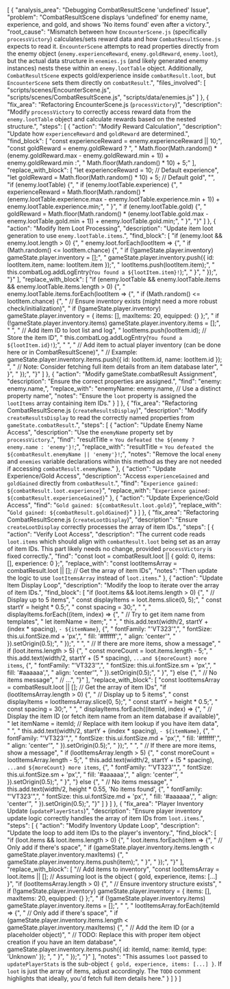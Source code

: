 [
  {
    "analysis_area": "Debugging CombatResultScene 'undefined' Issue",
    "problem": "CombatResultScene displays 'undefined' for enemy name, experience, and gold, and shows 'No items found' even after a victory.",
    "root_cause": "Mismatch between how `EncounterScene.js` (specifically `processVictory`) calculates/sets reward data and how `CombatResultScene.js` expects to read it. `EncounterScene` attempts to read properties directly from the enemy object (`enemy.experienceReward`, `enemy.goldReward`, `enemy.loot`), but the actual data structure in `enemies.js` (and likely generated enemy instances) nests these within an `enemy.lootTable` object. Additionally, `CombatResultScene` expects gold/experience inside `combatResult.loot`, but `EncounterScene` sets them directly on `combatResult`.",
    "files_involved": [
      "scripts/scenes/EncounterScene.js",
      "scripts/scenes/CombatResultScene.js",
      "scripts/data/enemies.js"
    ]
  },
  {
    "fix_area": "Refactoring EncounterScene.js (`processVictory`)",
    "description": "Modify `processVictory` to correctly access reward data from the `enemy.lootTable` object and calculate rewards based on the nested structure.",
    "steps": [
      {
        "action": "Modify Reward Calculation",
        "description": "Update how `experienceReward` and `goldReward` are determined.",
        "find_block": [
          "const experienceReward = enemy.experienceReward || 10;",
          "const goldReward = enemy.goldReward ? ",
          "    Math.floor(Math.random() * (enemy.goldReward.max - enemy.goldReward.min + 1)) + enemy.goldReward.min :",
          "    Math.floor(Math.random() * 10) + 5;"
        ],
        "replace_with_block": [
          "let experienceReward = 10; // Default experience",
          "let goldReward = Math.floor(Math.random() * 10) + 5; // Default gold",
          "",
          "if (enemy.lootTable) {",
          "    if (enemy.lootTable.experience) {",
          "        experienceReward = Math.floor(Math.random() * (enemy.lootTable.experience.max - enemy.lootTable.experience.min + 1)) + enemy.lootTable.experience.min;",
          "    }",
          "    if (enemy.lootTable.gold) {",
          "        goldReward = Math.floor(Math.random() * (enemy.lootTable.gold.max - enemy.lootTable.gold.min + 1)) + enemy.lootTable.gold.min;",
          "    }",
          "}"
        ]
      },
      {
        "action": "Modify Item Loot Processing",
        "description": "Update item loot generation to use `enemy.lootTable.items`.",
        "find_block": [
          "if (enemy.loot && enemy.loot.length > 0) {",
          "    enemy.loot.forEach(lootItem => {",
          "        if (Math.random() <= lootItem.chance) {",
          "            if (!gameState.player.inventory) gameState.player.inventory = [];",
          "            gameState.player.inventory.push({ id: lootItem.item, name: lootItem.item });",
          "            lootItems.push(lootItem.item);",
          "            this.combatLog.addLogEntry(`You found a ${lootItem.item}!`);",
          "        }",
          "    });",
          "}"
        ],
        "replace_with_block": [
          "if (enemy.lootTable && enemy.lootTable.items && enemy.lootTable.items.length > 0) {",
          "    enemy.lootTable.items.forEach(lootItem => {",
          "        if (Math.random() <= lootItem.chance) {",
          "            // Ensure inventory exists (might need a more robust check/initialization)",
          "            if (!gameState.player.inventory) gameState.player.inventory = { items: [], maxItems: 20, equipped: {} };",
          "            if (!gameState.player.inventory.items) gameState.player.inventory.items = [];",
          "            ",
          "            // Add item ID to loot list and log",
          "            lootItems.push(lootItem.id); // Store the item ID",
          "            this.combatLog.addLogEntry(`You found a ${lootItem.id}!`);",
          "            ",
          "            // Add item to actual player inventory (can be done here or in CombatResultScene)",
          "            // Example: gameState.player.inventory.items.push({ id: lootItem.id, name: lootItem.id }); ",
          "            // Note: Consider fetching full item details from an item database later",
          "        }",
          "    });",
          "}"
        ]
      },
      {
        "action": "Modify gameState.combatResult Assignment",
        "description": "Ensure the correct properties are assigned.",
        "find": "enemy: enemy.name,",
        "replace_with": "enemyName: enemy.name, // Use a distinct property name",
        "notes": "Ensure the `loot` property is assigned the `lootItems` array containing item IDs."
      }
    ]
  },
  {
    "fix_area": "Refactoring CombatResultScene.js (`createResultsDisplay`)",
    "description": "Modify `createResultsDisplay` to read the correctly named properties from `gameState.combatResult`.",
    "steps": [
      {
        "action": "Update Enemy Name Access",
        "description": "Use the `enemyName` property set by `processVictory`.",
        "find": "resultTitle = `You defeated the ${enemy ? enemy.name : 'enemy'}!`;",
        "replace_with": "resultTitle = `You defeated the ${combatResult.enemyName || 'enemy'}!`;",
        "notes": "Remove the local `enemy` and `enemies` variable declarations within this method as they are not needed if accessing `combatResult.enemyName`."
      },
      {
        "action": "Update Experience/Gold Access",
        "description": "Access `experienceGained` and `goldGained` directly from `combatResult`.",
        "find": "`Experience gained: ${combatResult.loot.experience}`",
        "replace_with": "`Experience gained: ${combatResult.experienceGained}`"
      },
      {
        "action": "Update Experience/Gold Access",
        "find": "`Gold gained: ${combatResult.loot.gold}`",
        "replace_with": "`Gold gained: ${combatResult.goldGained}`"
      }
    ]
  },
  {
    "fix_area": "Refactoring CombatResultScene.js (`createLootDisplay`)",
    "description": "Ensure `createLootDisplay` correctly processes the array of item IDs.",
    "steps": [
      {
        "action": "Verify Loot Access",
        "description": "The current code reads `loot.items` which should align with `combatResult.loot` being set as an array of item IDs. This part likely needs no change, provided `processVictory` is fixed correctly.",
        "find": "const loot = combatResult.loot || { gold: 0, items: [], experience: 0 };",
        "replace_with": "const lootItemsArray = combatResult.loot || []; // Get the array of item IDs",
        "notes": "Then update the logic to use `lootItemsArray` instead of `loot.items`."
      },
       {
        "action": "Update Item Display Loop",
        "description": "Modify the loop to iterate over the array of item IDs.",
        "find_block": [
          "if (loot.items && loot.items.length > 0) {",
          "    // Display up to 5 items",
          "    const displayItems = loot.items.slice(0, 5);",
          "    const startY = height * 0.5;",
          "    const spacing = 30;",
          "    ",
          "    displayItems.forEach((item, index) => {",
          "        // Try to get item name from templates",
          "        let itemName = item;",
          "        ",
          "        this.add.text(width/2, startY + (index * spacing), `- ${itemName}`, {",
          "            fontFamily: \"'VT323'\",",
          "            fontSize: this.ui.fontSize.md + 'px',",
          "            fill: '#ffffff',",
          "            align: 'center'",
          "        }).setOrigin(0.5);",
          "    });",
          "    ",
          "    // If there are more items, show a message",
          "    if (loot.items.length > 5) {",
          "        const moreCount = loot.items.length - 5;",
          "        this.add.text(width/2, startY + (5 * spacing), `...and ${moreCount} more items`, {",
          "            fontFamily: \"'VT323'\",",
          "            fontSize: this.ui.fontSize.sm + 'px',",
          "            fill: '#aaaaaa',",
          "            align: 'center'",
          "        }).setOrigin(0.5);",
          "    }",
          "} else {",
          "    // No items message",
          "    // ...",
          "}"
        ],
        "replace_with_block": [
          "const lootItemsArray = combatResult.loot || []; // Get the array of item IDs",
          "if (lootItemsArray.length > 0) {",
          "    // Display up to 5 items",
          "    const displayItems = lootItemsArray.slice(0, 5);",
          "    const startY = height * 0.5;",
          "    const spacing = 30;",
          "    ",
          "    displayItems.forEach((itemId, index) => {",
          "        // Display the item ID (or fetch item name from an item database if available)",
          "        let itemName = itemId; // Replace with item lookup if you have item data",
          "        ",
          "        this.add.text(width/2, startY + (index * spacing), `- ${itemName}`, {",
          "            fontFamily: \"'VT323'\",",
          "            fontSize: this.ui.fontSize.md + 'px',",
          "            fill: '#ffffff',",
          "            align: 'center'",
          "        }).setOrigin(0.5);",
          "    });",
          "    ",
          "    // If there are more items, show a message",
          "    if (lootItemsArray.length > 5) {",
          "        const moreCount = lootItemsArray.length - 5;",
          "        this.add.text(width/2, startY + (5 * spacing), `...and ${moreCount} more items`, {",
          "            fontFamily: \"'VT323'\",",
          "            fontSize: this.ui.fontSize.sm + 'px',",
          "            fill: '#aaaaaa',",
          "            align: 'center'",
          "        }).setOrigin(0.5);",
          "    }",
          "} else {",
          "    // No items message",
          "    this.add.text(width/2, height * 0.55, 'No items found', {",
          "        fontFamily: \"'VT323'\",",
          "        fontSize: this.ui.fontSize.md + 'px',",
          "        fill: '#aaaaaa',",
          "        align: 'center'",
          "    }).setOrigin(0.5);",
          "}"
        ]
      }
    ]
  },
  {
    "fix_area": "Player Inventory Update (`updatePlayerStats`)",
    "description": "Ensure player inventory update logic correctly handles the array of item IDs from `loot.items`.",
    "steps": [
        {
            "action": "Modify Inventory Update Loop",
            "description": "Update the loop to add item IDs to the player's inventory.",
            "find_block": [
                "if (loot.items && loot.items.length > 0) {",
                "    loot.items.forEach(item => {",
                "        // Only add if there's space",
                "        if (gameState.player.inventory.items.length < gameState.player.inventory.maxItems) {",
                "            gameState.player.inventory.items.push(item);",
                "        }",
                "    });",
                "}"
            ],
            "replace_with_block": [
                "// Add items to inventory",
                "const lootItemsArray = loot.items || []; // Assuming loot is the object { gold, experience, items: [...] }",
                "if (lootItemsArray.length > 0) {",
                "    // Ensure inventory structure exists",
                "    if (!gameState.player.inventory) gameState.player.inventory = { items: [], maxItems: 20, equipped: {} };",
                "    if (!gameState.player.inventory.items) gameState.player.inventory.items = [];",
                "    ",
                "    lootItemsArray.forEach(itemId => {",
                "        // Only add if there's space",
                "        if (gameState.player.inventory.items.length < gameState.player.inventory.maxItems) {",
                "            // Add the item ID (or a placeholder object)",
                "            // TODO: Replace this with proper item object creation if you have an item database",
                "            gameState.player.inventory.items.push({ id: itemId, name: itemId, type: 'Unknown' }); ",
                "        }",
                "    });",
                "}"
            ],
            "notes": "This assumes `loot` passed to `updatePlayerStats` is the sub-object `{ gold, experience, items: [...] }`. If `loot` is just the array of items, adjust accordingly. The `TODO` comment highlights that ideally, you'd fetch full item details here."
        }
    ]
  }
]